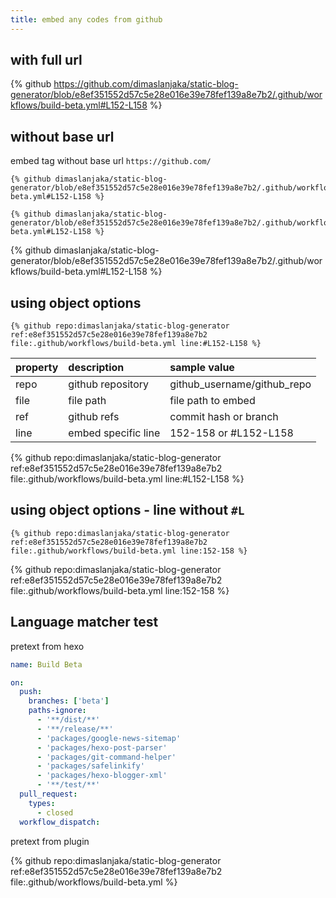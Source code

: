 ```yaml
---
title: embed any codes from github
---
```


## with full url

{% github https://github.com/dimaslanjaka/static-blog-generator/blob/e8ef351552d57c5e28e016e39e78fef139a8e7b2/.github/workflows/build-beta.yml#L152-L158 %}

## without base url
embed tag without base url `https://github.com/`

```nunjucks
{% github dimaslanjaka/static-blog-generator/blob/e8ef351552d57c5e28e016e39e78fef139a8e7b2/.github/workflows/build-beta.yml#L152-L158 %}
```

```nunjucks
{% github dimaslanjaka/static-blog-generator/blob/e8ef351552d57c5e28e016e39e78fef139a8e7b2/.github/workflows/build-beta.yml#L152-L158 %}
```

{% github dimaslanjaka/static-blog-generator/blob/e8ef351552d57c5e28e016e39e78fef139a8e7b2/.github/workflows/build-beta.yml#L152-L158 %}

## using object options

```nunjucks
{% github repo:dimaslanjaka/static-blog-generator ref:e8ef351552d57c5e28e016e39e78fef139a8e7b2 file:.github/workflows/build-beta.yml line:#L152-L158 %}
```

| property | description | sample value |
| :--- | :--- | :--- |
| repo | github repository | github_username/github_repo |
| file | file path | file path to embed |
| ref | github refs | commit hash or branch |
| line | embed specific line | 152-158 or #L152-L158 |

{% github repo:dimaslanjaka/static-blog-generator ref:e8ef351552d57c5e28e016e39e78fef139a8e7b2 file:.github/workflows/build-beta.yml line:#L152-L158 %}

## using object options - line without `#L`

```nunjucks
{% github repo:dimaslanjaka/static-blog-generator ref:e8ef351552d57c5e28e016e39e78fef139a8e7b2 file:.github/workflows/build-beta.yml line:152-158 %}
```

{% github repo:dimaslanjaka/static-blog-generator ref:e8ef351552d57c5e28e016e39e78fef139a8e7b2 file:.github/workflows/build-beta.yml line:152-158 %}

## Language matcher test

pretext from hexo
```yaml
name: Build Beta

on:
  push:
    branches: ['beta']
    paths-ignore:
      - '**/dist/**'
      - '**/release/**'
      - 'packages/google-news-sitemap'
      - 'packages/hexo-post-parser'
      - 'packages/git-command-helper'
      - 'packages/safelinkify'
      - 'packages/hexo-blogger-xml'
      - '**/test/**'
  pull_request:
    types:
      - closed
  workflow_dispatch:
```

pretext from plugin

{% github repo:dimaslanjaka/static-blog-generator ref:e8ef351552d57c5e28e016e39e78fef139a8e7b2 file:.github/workflows/build-beta.yml %}